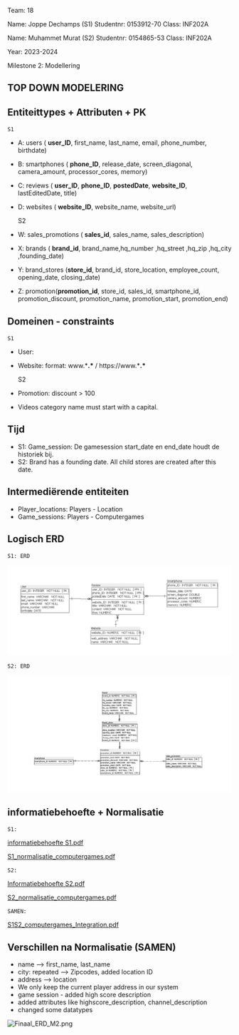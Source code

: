 Team: 18

Name: Joppe Dechamps (S1)
Studentnr: 0153912-70
Class: INF202A

Name: Muhammet Murat (S2)
Studentnr: 0154865-53
Class: INF202A

Year: 2023-2024

Milestone 2: Modellering

TOP DOWN MODELERING
---

Entiteittypes + Attributen + PK
---
    S1
- A: users ( **user_ID**, first_name, last_name, email, phone_number, birthdate)
- B: smartphones ( **phone_ID**, release_date, screen_diagonal, camera_amount, processor_cores, memory)
- C: reviews ( **user_ID**, **phone_ID**, **postedDate**, **website_ID**, lastEditedDate, title)
- D: websites ( **website_ID**, website_name, website_url)


    S2
- W: sales_promotions ( **sales_id**, sales_name, sales_description)
- X: brands ( **brand_id**, brand_name,hq_number ,hq_street ,hq_zip ,hq_city ,founding_date)
- Y: brand_stores (**store_id**, brand_id, store_location, employee_count, opening_date, closing_date)
- Z: promotion(**promotion_id**, store_id, sales_id, smartphone_id, promotion_discount, promotion_name, promotion_start, promotion_end)


Domeinen - constraints
--- 
    S1
- User: 
- Website: format: www.\***.\*** / https\://www.\***.\***


    S2
- Promotion: discount > 100 
- Videos category name must start with a capital.


Tijd 
---
- S1: Game_session: De gamesession start_date en end_date houdt de historiek bij.
- S2: Brand has a founding date. All child stores are created after this date. 


Intermediërende  entiteiten
---
- Player_locations: Players - Location
- Game_sessions: Players - Computergames


Logisch ERD 
---
    S1: ERD
![S1_logisch.png](../S1/S1_ERD_Joppe_Dechamps.png)

    S2: ERD

![S2_logisch.png](../S2/S2_logisch.png)

informatiebehoefte + Normalisatie
---
    S1:
[informatiebehoefte S1.pdf](..%2F..%2FD2_NORMALISATIE%2FS1_normalisatie%2Finformatiebehoefte%20S1.pdf)

[S1_normalisatie_computergames.pdf](..%2F..%2FD2_NORMALISATIE%2FS1_normalisatie%2FS1_normalisatie_computergames.pdf)

    S2:
[Informatiebehoefte S2.pdf](..%2F..%2FD2_NORMALISATIE%2FS2_normalisatie%2FInformatiebehoefte%20S2.pdf)

[S2_normalisatie_computergames.pdf](..%2F..%2FD2_NORMALISATIE%2FS2_normalisatie%2FS2_normalisatie_computergames.pdf)

    SAMEN:
[S1S2_computergames_Integration.pdf](..%2F..%2FD2_NORMALISATIE%2FSAMEN_integratie%2FS1S2_computergames_Integration.pdf)



Verschillen na Normalisatie (SAMEN)
-----------------------------------
- name --> first_name, last_name
- city: repeated --> Zipcodes, added location ID
- address --> location
- We only keep the current player address in our system
- game session - added high score description
- added attributes like highscore_description, channel_description
- changed some datatypes

![Finaal_ERD_M2.png](Finaal_ERD_M2.png)

